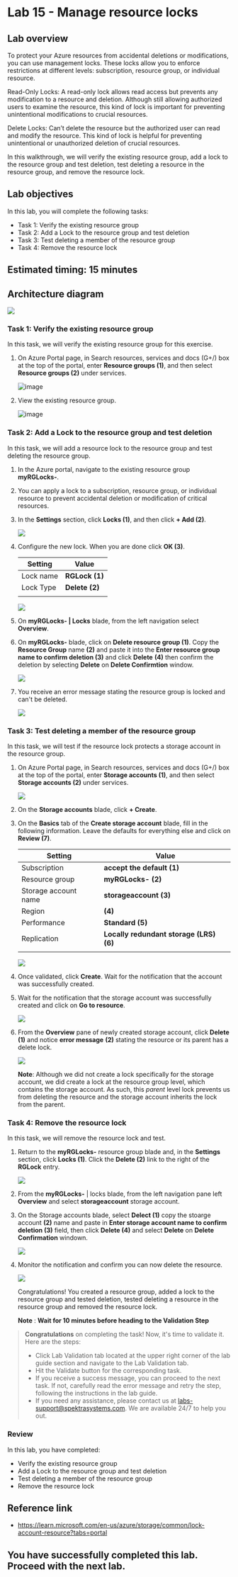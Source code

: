 # Lab 15 - Manage resource locks

## Lab overview

To protect your Azure resources from accidental deletions or modifications, you can use management locks. These locks allow you to enforce restrictions at different levels: subscription, resource group, or individual resource.

Read-Only Locks: A read-only lock allows read access but prevents any modification to a resource and deletion. Although still allowing authorized users to examine the resource, this kind of lock is important for preventing unintentional modifications to crucial resources.

Delete Locks: Can’t delete the resource but the authorized user can read and modify the resource. This kind of lock is helpful for preventing unintentional or unauthorized deletion of crucial resources.

In this walkthrough,  we will verify the existing resource group, add a lock to the resource group and test deletion, test deleting a resource in the resource group, and remove the resource lock.

## Lab objectives

In this lab, you will complete the following tasks:

+ Task 1: Verify the existing resource group
+ Task 2: Add a Lock to the resource group and test deletion
+ Task 3: Test deleting a member of the resource group
+ Task 4: Remove the resource lock

## Estimated timing: 15 minutes

## Architecture diagram

![](../images/az900lab15.png)

### Task 1: Verify the existing resource group

In this task, we will verify the existing resource group for this exercise. 

1. On Azure Portal page, in Search resources, services and docs (G+/) box at the top of the portal, enter **Resource groups (1)**, and then select **Resource groups (2)** under services.

   ![image](../images/lab14-image1.png)

1. View the existing resource group.

   ![image](../images/lab15-image1.png)


### Task 2:  Add a Lock to the resource group and test deletion

In this task, we will add a resource lock to the resource group and test deleting the resource group. 

1. In the Azure portal, navigate to the existing resource group **myRGLocks-<inject key="DeploymentID" enableCopy="false" />**.

1. You can apply a lock to a subscription, resource group, or individual resource to prevent accidental deletion or modification of critical resources. 

1. In the **Settings** section, click **Locks (1)**, and then click **+ Add (2)**. 

    ![](../images/lab15-image2.png)

1. Configure the new lock. When you are done click **OK (3)**. 

    | Setting | Value | 
    | --- | --- |
    | Lock name | **RGLock (1)** |
    | Lock Type | **Delete (2)** |
    |||

    ![](../images/lab15-image3.png)

1. On **myRGLocks-<inject key="DeploymentID" enableCopy="false" /> | Locks** blade, from the left navigation select **Overview**.

1. On **myRGLocks-<inject key="DeploymentID" enableCopy="false" />** blade, click on **Delete resource group (1)**. Copy the **Resource Group** name **(2)** and paste it into the **Enter resource group name to confirm deletion (3)** and click **Delete** **(4)** then confirm the deletion by selecting **Delete** on **Delete Confirmtion** window.

   ![](../images/lab15-image4.png)

1. You receive an error message stating the resource group is locked and can't be deleted.

    ![](../images/lab15-image5.png)

### Task 3: Test deleting a member of the resource group

In this task, we will test if the resource lock protects a storage account in the resource group. 

1. On Azure Portal page, in Search resources, services and docs (G+/) box at the top of the portal, enter **Storage accounts (1)**, and then select **Storage accounts (2)** under services.

    ![](../images/lab15-image6.png)
  
1. On the **Storage accounts** blade, click **+ Create**. 

1. On the **Basics** tab of the **Create storage account** blade, fill in the following information. Leave the defaults for everything else and click on **Review (7)**.

    | Setting | Value |
    | --- | --- |
    | Subscription | **accept the default (1)** |
    | Resource group | **myRGLocks-<inject key="DeploymentID" enableCopy="false" /> (2)** |
    | Storage account name | **storageaccount<inject key="DeploymentID" enableCopy="false" /> (3)** |
    | Region | **<inject key="Region" enableCopy="false"/> (4)**   |
    | Performance | **Standard (5)** |
    | Replication | **Locally redundant storage (LRS) (6)** |
    |||

     ![](../images/lab15-image(7).png)

1. Once validated, click **Create**. Wait for the notification that the account was successfully created. 

1.  Wait for the notification that the storage account was successfully created and click on **Go to resource**.

     ![](../images/lab15-image8.png)

1. From the **Overview** pane of newly created storage account, click **Delete (1)** and notice **error message** **(2)** stating the resource or its parent has a delete lock. 

    ![](../images/lab15-image9.png)

    **Note**: Although we did not create a lock specifically for the storage account, we did create a lock at the resource group level, which contains the storage account. As such, this *parent* level lock prevents us from deleting the resource and the storage account inherits the lock from the parent.

### Task 4: Remove the resource lock

In this task, we will remove the resource lock and test. 

1. Return to the **myRGLocks-<inject key="DeploymentID" enableCopy="false" />** resource group blade and, in the **Settings** section, click **Locks (1)**. Click the **Delete (2)** link to the right of the **RGLock** entry.

    ![](../images/lab15-image10.png)

1. From the **myRGLocks-<inject key="DeploymentID" enableCopy="false" />** | locks blade, from the left navigation pane left **Overview** and select **storageaccount<inject key="DeploymentID" enableCopy="false" />** storage account.
  
1. On the Storage accounts blade, select **Delect (1)** copy the stoarge account **(2)** name and paste in **Enter storage account name to confirm deletion (3)** field, then click **Delete (4)** and select **Delete** on **Delete Confirmation** windown.

    ![](../images/lab15-image11.png)
  
1. Monitor the notification and confirm you can now delete the resource.

     ![](../images/lab15-image12.png)

   Congratulations! You created a resource group, added a lock to the resource group and tested deletion, tested deleting a resource in the resource group and removed the resource lock. 

   **Note** : **Wait for 10 minutes before heading to the Validation Step**

<validation step="ad4f80cc-e446-4cec-abb6-071609ac684c"/>
 
   > **Congratulations** on completing the task! Now, it's time to validate it. Here are the steps:
   > - Click Lab Validation tab located at the upper right corner of the lab guide section and navigate to the Lab Validation tab.
   > - Hit the Validate button for the corresponding task.
   > - If you receive a success message, you can proceed to the next task. If not, carefully read the error message and retry the step, following the instructions in the lab guide.
   > - If you need any assistance, please contact us at labs-support@spektrasystems.com. We are available 24/7 to help you out.

### Review
In this lab, you have completed:
- Verify the existing resource group
- Add a Lock to the resource group and test deletion
- Test deleting a member of the resource group
- Remove the resource lock

## Reference link

- https://learn.microsoft.com/en-us/azure/storage/common/lock-account-resource?tabs=portal

## You have successfully completed this lab. Proceed with the next lab.
